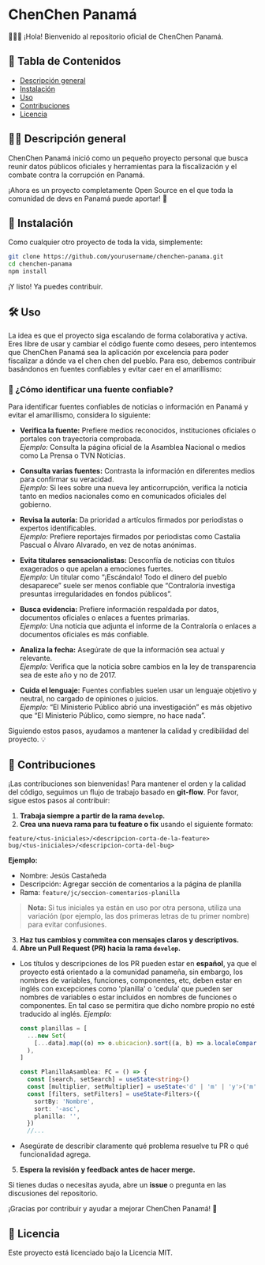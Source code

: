 # ChenChen Panamá

🙋🏽‍♂️ ¡Hola! Bienvenido al repositorio oficial de ChenChen Panamá.

## 📎 Tabla de Contenidos

- [Descripción general](#-descripción-general)
- [Instalación](#-instalación)
- [Uso](#-uso)
- [Contribuciones](#-contribuciones)
- [Licencia](#-licencia)

## ✍🏽 Descripción general

ChenChen Panamá inició como un pequeño proyecto personal que busca reunir datos públicos oficiales y herramientas para la fiscalización y el combate contra la corrupción en Panamá.

¡Ahora es un proyecto completamente Open Source en el que toda la comunidad de devs en Panamá puede aportar! 🚀

## 🚀 Instalación

Como cualquier otro proyecto de toda la vida, simplemente:

```bash
git clone https://github.com/yourusername/chenchen-panama.git
cd chenchen-panama
npm install
```

¡Y listo! Ya puedes contribuir.

## 🛠️ Uso

La idea es que el proyecto siga escalando de forma colaborativa y activa. Eres libre de usar y cambiar el código fuente como desees, pero intentemos que ChenChen Panamá sea la aplicación por excelencia para poder fiscalizar a dónde va el chen chen del pueblo. Para eso, debemos contribuir basándonos en fuentes confiables y evitar caer en el amarillismo:

### 🔎 ¿Cómo identificar una fuente confiable?

Para identificar fuentes confiables de noticias o información en Panamá y evitar el amarillismo, considera lo siguiente:

- **Verifica la fuente:** Prefiere medios reconocidos, instituciones oficiales o portales con trayectoria comprobada.  
  _Ejemplo:_ Consulta la página oficial de la Asamblea Nacional o medios como La Prensa o TVN Noticias.

- **Consulta varias fuentes:** Contrasta la información en diferentes medios para confirmar su veracidad.  
  _Ejemplo:_ Si lees sobre una nueva ley anticorrupción, verifica la noticia tanto en medios nacionales como en comunicados oficiales del gobierno.

- **Revisa la autoría:** Da prioridad a artículos firmados por periodistas o expertos identificables.  
  _Ejemplo:_ Prefiere reportajes firmados por periodistas como Castalia Pascual o Álvaro Alvarado, en vez de notas anónimas.

- **Evita titulares sensacionalistas:** Desconfía de noticias con títulos exagerados o que apelan a emociones fuertes.  
  _Ejemplo:_ Un titular como “¡Escándalo! Todo el dinero del pueblo desaparece” suele ser menos confiable que “Contraloría investiga presuntas irregularidades en fondos públicos”.

- **Busca evidencia:** Prefiere información respaldada por datos, documentos oficiales o enlaces a fuentes primarias.  
  _Ejemplo:_ Una noticia que adjunta el informe de la Contraloría o enlaces a documentos oficiales es más confiable.

- **Analiza la fecha:** Asegúrate de que la información sea actual y relevante.  
  _Ejemplo:_ Verifica que la noticia sobre cambios en la ley de transparencia sea de este año y no de 2017.

- **Cuida el lenguaje:** Fuentes confiables suelen usar un lenguaje objetivo y neutral, no cargado de opiniones o juicios.  
  _Ejemplo:_ “El Ministerio Público abrió una investigación” es más objetivo que “El Ministerio Público, como siempre, no hace nada”.

Siguiendo estos pasos, ayudamos a mantener la calidad y credibilidad del proyecto. 💡

## 🤝 Contribuciones

¡Las contribuciones son bienvenidas! Para mantener el orden y la calidad del código, seguimos un flujo de trabajo basado en **git-flow**. Por favor, sigue estos pasos al contribuir:

1. **Trabaja siempre a partir de la rama `develop`.**
2. **Crea una nueva rama para tu feature o fix** usando el siguiente formato:

```
feature/<tus-iniciales>/<descripcion-corta-de-la-feature>
bug/<tus-iniciales>/<descripcion-corta-del-bug>
```

**Ejemplo:**

- Nombre: Jesús Castañeda
- Descripción: Agregar sección de comentarios a la página de planilla
- Rama: `feature/jc/seccion-comentarios-planilla`

> **Nota:** Si tus iniciales ya están en uso por otra persona, utiliza una variación (por ejemplo, las dos primeras letras de tu primer nombre) para evitar confusiones.

3. **Haz tus cambios y commitea con mensajes claros y descriptivos.**
4. **Abre un Pull Request (PR) hacia la rama `develop`.**

- Los títulos y descripciones de los PR pueden estar en **español**, ya que el proyecto está orientado a la comunidad panameña, sin embargo, los nombres de variables, funciones, componentes, etc, deben estar en inglés con excepciones como 'planilla' o 'cedula' que pueden ser nombres de variables o estar incluidos en nombres de funciones o componentes. En tal caso se permitira que dicho nombre propio no esté traducido al inglés.
  _Ejemplo:_

  ```ts
  const planillas = [
    ...new Set(
      [...data].map((o) => o.ubicacion).sort((a, b) => a.localeCompare(b)),
    ),
  ]

  const PlanillaAsamblea: FC = () => {
    const [search, setSearch] = useState<string>()
    const [multiplier, setMultiplier] = useState<'d' | 'm' | 'y'>('m')
    const [filters, setFilters] = useState<Filters>({
      sortBy: 'Nombre',
      sort: '-asc',
      planilla: '',
    })
    //...
  ```

- Asegúrate de describir claramente qué problema resuelve tu PR o qué funcionalidad agrega.

5. **Espera la revisión y feedback antes de hacer merge.**

Si tienes dudas o necesitas ayuda, abre un **issue** o pregunta en las discusiones del repositorio.

¡Gracias por contribuir y ayudar a mejorar ChenChen Panamá! 🎉

## 📄 Licencia

Este proyecto está licenciado bajo la Licencia MIT.
